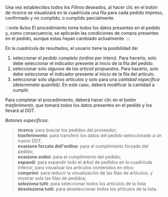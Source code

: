 Una vez establecidos todos los *Filtros* deseados, al hacer clic en el botón de *ricerca* se visualizará en la cuadrícula una fila para cada pedido impreso, confirmado y no cumplido, o cumplido parcialmente.

:::note Aviso
El procedimiento toma todos los datos presentes en el pedido y, como consecuencia, se aplicarán las condiciones de compra presentes en el pedido, aunque estas hayan cambiado actualmente. 
:::

En la cuadrícula de resultados, el usuario tiene la posibilidad de:

 1. seleccionar el *pedido completo (ordine per intero)*. Para hacerlo, solo debe seleccionar el indicador presente al inicio de la fila del pedido.
 2. seleccionar solo *algunos* de los *articoli* propuestos. Para hacerlo, solo debe seleccionar el indicador presente al inicio de la fila del artículo.
 3. seleccionar solo *algunos artículos* y solo para una *cantidad específica (determinata quantità)*. En este caso, deberá modificar la cantidad a cumplir.

Para completar el procedimiento, deberá hacer clic en el botón *trasferimento*, que tomará todos los datos presentes en el pedido y los llevará al DDT.

*Botones específicos*:  
> **ricerca**: para buscar los pedidos del proveedor;  
> **trasferimento**: para transferir los datos del pedido seleccionado a un nuevo DDT;  
> **evasione forzata dell'ordine**: para el cumplimiento forzado del pedido;  
> **evasione ordini**: para el cumplimiento del pedido;  
> **espandi**: para expandir todo el árbol de pedidos en la cuadrícula inferior, para visualizar los artículos contenidos en ellos;  
> **comprimi**: para reducir la visualización de las filas de artículos, y mostrar solo las filas de pedidos;  
> **seleziona tutti**: para seleccionar todos los artículos de la lista;  
> **deseleziona tutti**: para deseleccionar todos los artículos de la lista.
